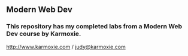 ## Modern Web Dev

### This repository has my completed labs from a Modern Web Dev course by Karmoxie.
http://www.karmoxie.com / judy@karmoxie.com

